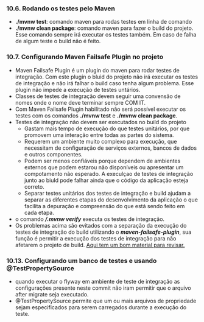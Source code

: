 ### 10.6. Rodando os testes pelo Maven
- **./mvnw test**: comando maven para rodas testes em linha de comando
- **./mvnw clean package**: comando maven para fazer o build do projeto. 
Esse comando sempre irá executar os testes também. Em caso de falha de algum teste 
o build não é feito.

### 10.7. Configurando Maven Failsafe Plugin no projeto
- Maven Failsafe Plugin é um plugin do maven para rodar testes de integração. Com este plugin o bluid
do projeto não irá executar os testes de integração e não irá falhar o build caso tenha algum problema.
Esse plugin não impede a execução de testes untários.
- Classes de testes de integração devem seguir uma convensão de nomes onde o nome deve terminar sempre
COM IT.
- Com Maven Failsafe Plugin habilitado não será possível executar os testes com os comandos
  **./mvnw test** e **./mvnw clean package**.
- Testes de integração não devem ser executados no build do projeto
  - Gastam mais tempo de execução do que testes unitários, por que promovem uma interação entre todas
as partes do sistema. 
  - Requerem um ambiente muito complexo para execução, que necessitam de configuração de serviços externos, 
bancos de dados e outros componentes.
  - Podem ser menos confiáveis porque dependem de ambientes externos que podem estarou não disponíveis 
ou apresentar um compotamento não esperado. A execulçao de testes de integração junto ao biuld pode falhar
ainda que o código da aplicação esteja correto.
  - Separar testes unitários dos testes de integração e build ajudam a separar as diferentes etapas do
desenvolvimento da aplicação o que facilita a depuração e compreensão do que está sendo feito em cada etapa.
- o comando ***/.mvnw verify*** executa os testes de integração.
- Os problemas acima são evitados com a separação da execução do testes de integração do build utilizando 
o ***maven-failsafe-plugin***, sua função é permitir a execução dos testes de integração para não afetarem 
o projeto de build. [Aqui tem um bom material para revisar.](https://www.baeldung.com/maven-integration-test)

### 10.13. Configurando um banco de testes e usando @TestPropertySource
- quando executar o flyway em ambiente de teste de integração as configurações presente neste commit
não iram permitir que o arquivo after migrate seja executado.
- @TestPropertySource permite que um ou mais arquivos de propriedade sejam especificados para serem
carregados durante a execução do teste.